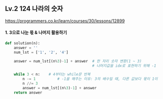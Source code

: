## Lv.2 124 나라의 숫자		

https://programmers.co.kr/learn/courses/30/lessons/12899

#### 1. 3으로 나눈 몫 & 나머지 활용하기

```python
def solution(n):
    answer = ''
    num_lst = ['1', '2', '4']

    answer = num_lst[(n%3)-1] + answer  # 한 자리 숫자 변환(1 ~ 3)
                                        # 나머지값을 idx로 표현하기 위해 -1

    while 3 < n:    # 4부터는 while문 반복
        n -= 1          # -1을 해주는 이유: 3의 배수일 때, 다른 값보다 몫이 1이 크다 (예) 4, 5, 6 => 1, 1, 2
        n //= 3
        answer = num_lst[(n%3)-1] + answer    
    return answer
```

